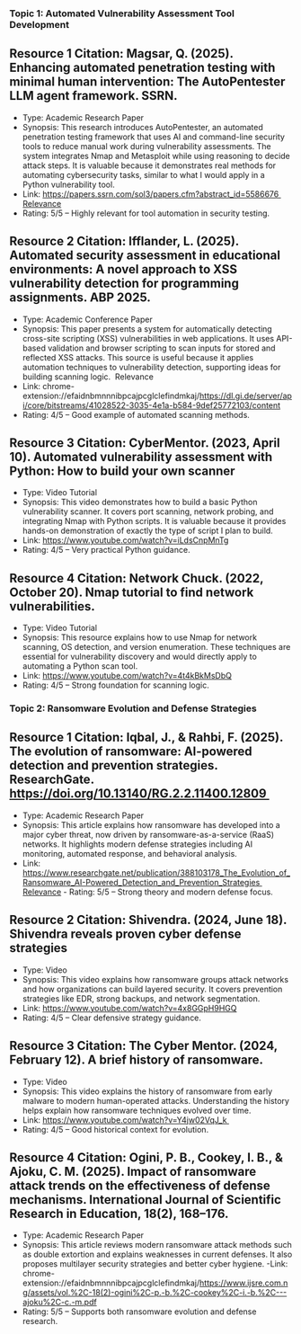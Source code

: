 ### Topic 1: Automated Vulnerability Assessment Tool Development

## Resource 1 Citation: Magsar, Q. (2025). Enhancing automated penetration testing with minimal human intervention: The AutoPentester LLM agent framework. SSRN.  
- Type: Academic Research Paper 
- Synopsis: This research introduces AutoPentester, an automated penetration testing framework that uses AI and command-line security tools to reduce manual work during vulnerability assessments. The system integrates Nmap and Metasploit while using reasoning to decide attack steps. It is valuable because it demonstrates real methods for automating cybersecurity tasks, similar to what I would apply in a Python vulnerability tool. 
- Link: https://papers.ssrn.com/sol3/papers.cfm?abstract_id=5586676 Relevance 
- Rating: 5/5 – Highly relevant for tool automation in security testing.

## Resource 2 Citation: Ifflander, L. (2025). Automated security assessment in educational environments: A novel approach to XSS vulnerability detection for programming assignments. ABP 2025. 
- Type: Academic Conference Paper 
- Synopsis: This paper presents a system for automatically detecting cross-site scripting (XSS) vulnerabilities in web applications. It uses API-based validation and browser scripting to scan inputs for stored and reflected XSS attacks. This source is useful because it applies automation techniques to vulnerability detection, supporting ideas for building scanning logic.  Relevance 
- Link: chrome-extension://efaidnbmnnnibpcajpcglclefindmkaj/https://dl.gi.de/server/api/core/bitstreams/41028522-3035-4e1a-b584-9def25772103/content
- Rating: 4/5 – Good example of automated scanning methods.

## Resource 3 Citation: CyberMentor. (2023, April 10). Automated vulnerability assessment with Python: How to build your own scanner 
- Type: Video Tutorial
- Synopsis: This video demonstrates how to build a basic Python vulnerability scanner. It covers port scanning, network probing, and integrating Nmap with Python scripts. It is valuable because it provides hands-on demonstration of exactly the type of script I plan to build.
- Link: https://www.youtube.com/watch?v=iLdsCnpMnTg
- Rating: 4/5 – Very practical Python guidance.
  
## Resource 4 Citation: Network Chuck. (2022, October 20). Nmap tutorial to find network vulnerabilities. 
- Type: Video Tutorial
- Synopsis: This resource explains how to use Nmap for network scanning, OS detection, and version enumeration. These techniques are essential for vulnerability discovery and would directly apply to automating a Python scan tool.
- Link: https://www.youtube.com/watch?v=4t4kBkMsDbQ
- Rating: 4/5 – Strong foundation for scanning logic.

### Topic 2: Ransomware Evolution and Defense Strategies

## Resource 1 Citation: Iqbal, J., & Rahbi, F. (2025). The evolution of ransomware: AI-powered detection and prevention strategies. ResearchGate. https://doi.org/10.13140/RG.2.2.11400.12809 
- Type: Academic Research Paper
- Synopsis: This article explains how ransomware has developed into a major cyber threat, now driven by ransomware-as-a-service (RaaS) networks. It highlights modern defense strategies including AI monitoring, automated response, and behavioral analysis.
- Link: https://www.researchgate.net/publication/388103178_The_Evolution_of_Ransomware_AI-Powered_Detection_and_Prevention_Strategies Relevance - Rating: 5/5 – Strong theory and modern defense focus.
  
## Resource 2 Citation: Shivendra. (2024, June 18). Shivendra reveals proven cyber defense strategies 
- Type: Video
- Synopsis: This video explains how ransomware groups attack networks and how organizations can build layered security. It covers prevention strategies like EDR, strong backups, and network segmentation.
- Link: https://www.youtube.com/watch?v=4x8GGpH9HGQ
- Rating: 4/5 – Clear defensive strategy guidance.

## Resource 3 Citation: The Cyber Mentor. (2024, February 12). A brief history of ransomware.
- Type: Video
- Synopsis: This video explains the history of ransomware from early malware to modern human-operated attacks. Understanding the history helps explain how ransomware techniques evolved over time.
- Link: https://www.youtube.com/watch?v=Y4jw02VqJ_k 
- Rating: 4/5 – Good historical context for evolution.
  
## Resource 4 Citation: Ogini, P. B., Cookey, I. B., & Ajoku, C. M. (2025). Impact of ransomware attack trends on the effectiveness of defense mechanisms. International Journal of Scientific Research in Education, 18(2), 168–176.
- Type: Academic Research Paper
- Synopsis: This article reviews modern ransomware attack methods such as double extortion and explains weaknesses in current defenses. It also proposes multilayer security strategies and better cyber hygiene.
-Link: chrome-extension://efaidnbmnnnibpcajpcglclefindmkaj/https://www.ijsre.com.ng/assets/vol.%2C-18(2)-ogini%2C-p.-b.%2C-cookey%2C-i.-b.%2C---ajoku%2C-c.-m.pdf
- Rating: 5/5 – Supports both ransomware evolution and defense research.
